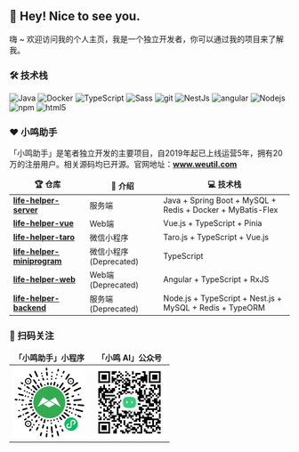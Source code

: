 <h2>👋 Hey! Nice to see you.</h2>
<p>嗨 ~ 欢迎访问我的个人主页，我是一个独立开发者，你可以通过我的项目来了解我。</p>

<h3>🛠️ 技术栈</h3>
<p>
  <img alt="Java" src="https://img.shields.io/badge/-Java-46a2f1?style=flat-square&logo=java&logoColor=white" />
  <img alt="Docker" src="https://img.shields.io/badge/-Docker-46a2f1?style=flat-square&logo=docker&logoColor=white" />
  <img alt="TypeScript" src="https://img.shields.io/badge/-TypeScript-007ACC?style=flat-square&logo=typescript&logoColor=white" />
  <img alt="Sass" src="https://img.shields.io/badge/-Sass-CC6699?style=flat-square&logo=sass&logoColor=white" />
  <img alt="git" src="https://img.shields.io/badge/-Git-F05032?style=flat-square&logo=git&logoColor=white" />
  <img alt="NestJs" src="https://img.shields.io/badge/-NestJs-ea2845?style=flat-square&logo=nestjs&logoColor=white" />
  <img alt="angular" src="https://img.shields.io/badge/-Angular-DD0031?style=flat-square&logo=angular&logoColor=white" />
  <img alt="Nodejs" src="https://img.shields.io/badge/-Nodejs-43853d?style=flat-square&logo=Node.js&logoColor=white" />
  <img alt="npm" src="https://img.shields.io/badge/-NPM-CB3837?style=flat-square&logo=npm&logoColor=white" />
  <img alt="html5" src="https://img.shields.io/badge/-HTML5-E34F26?style=flat-square&logo=html5&logoColor=white" />
</p>

<h3>❤️ 小鸣助手</h3>
<p>「小鸣助手」是笔者独立开发的主要项目，自2019年起已上线运营5年，拥有20万的注册用户。相关源码均已开源。官网地址：<a href="https://www.weutil.com/"><b>www.weutil.com</b></a></p>
<table>
  <thead align="center">
    <tr>
      <td><b>🏆 仓库</b></td>
      <td><b>📜 介绍</b></td>
      <td><b>💻 技术栈</b></td>
    </tr>
  </thead>
  <tbody>
    <tr>
      <td>
        <a href="https://github.com/inlym/life-helper-server"><b>life-helper-server</b></a>
      </td>
      <td>服务端</td>
      <td>Java + Spring Boot + MySQL + Redis + Docker + MyBatis-Flex</td>
    </tr>
    <tr>
      <td>
        <a href="https://github.com/inlym/life-helper-vue"><b>life-helper-vue</b></a>
      </td>
      <td>Web端</td>
      <td>Vue.js + TypeScript + Pinia</td>
    </tr>
    <tr>
      <td>
        <a href="https://github.com/inlym/life-helper-taro"><b>life-helper-taro</b></a>
      </td>
      <td>微信小程序</td>
      <td>Taro.js + TypeScript + Vue.js</td>
    </tr>
    <tr>
      <td>
        <a href="https://github.com/inlym/life-helper-miniprogram"><b>life-helper-miniprogram</b></a>
      </td>
      <td>微信小程序(Deprecated)</td>
      <td>TypeScript</td>
    </tr>
    <tr>
      <td>
        <a href="https://github.com/inlym/life-helper-web"><b>life-helper-web</b></a>
      </td>
      <td>Web端(Deprecated)</td>
      <td>Angular + TypeScript + RxJS</td>
    </tr>
    <tr>
      <td>
        <a href="https://github.com/inlym/life-helper-backend"><b>life-helper-backend</b></a>
      </td>
      <td>服务端(Deprecated)</td>
      <td>Node.js + TypeScript + Nest.js + MySQL + Redis + TypeORM</td>
    </tr>
    <tr>
  </tbody>
</table>

<h3>📸 扫码关注</h3>
<table>
  <thead align="center">
    <tr>
      <td><b>「小鸣助手」小程序</b></td>
      <td><b>「小鸣 AI」公众号</b></td>
    </tr>
  </thead>
  <tbody>
    <tr>
      <td>
        <img alt="「小鸣助手」小程序" src="./assets/qrcode/miniprogram.jpg" width="130" />
      </td>
      <td>
        <img alt="「小鸣助手」小鸣 AI" src="./assets/qrcode/qrcode_for_ming-app.jpg" width="130" />
      </td>
    </tr>
  </tbody>
</table>
